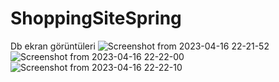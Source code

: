 # ShoppingSiteSpring
Db ekran görüntüleri
![Screenshot from 2023-04-16 22-21-52](https://user-images.githubusercontent.com/72693128/232337039-c487750c-e5c8-410a-a572-98897b4a433b.png)
![Screenshot from 2023-04-16 22-22-00](https://user-images.githubusercontent.com/72693128/232337042-e8a04b71-f946-4e11-89ad-210667f5822a.png)
![Screenshot from 2023-04-16 22-22-10](https://user-images.githubusercontent.com/72693128/232337044-d9c120da-bd74-45f3-9eab-98774b0830fd.png)
